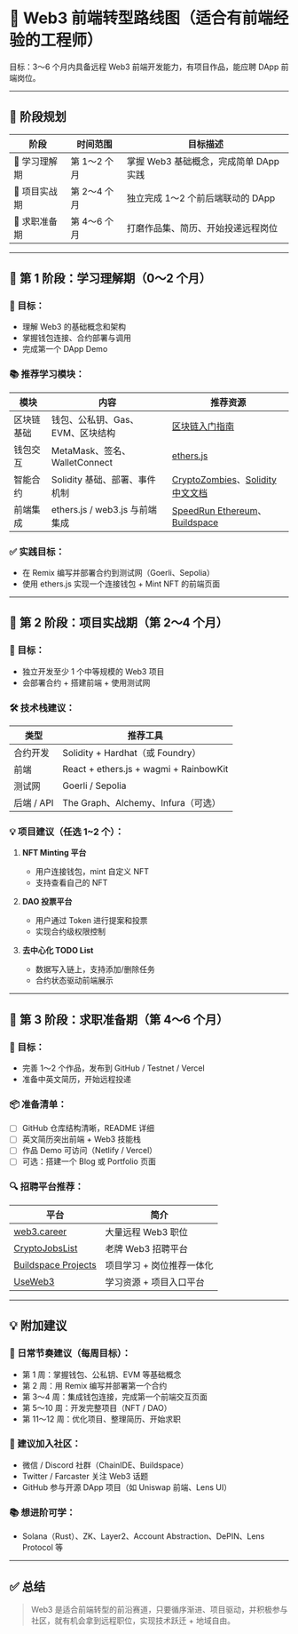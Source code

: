 # 🧭 Web3 前端转型路线图（适合有前端经验的工程师）

目标：3～6 个月内具备远程 Web3 前端开发能力，有项目作品，能应聘 DApp 前端岗位。

---

## 📅 阶段规划

| 阶段         | 时间范围     | 目标描述 |
|--------------|--------------|-----------|
| 📘 学习理解期 | 第 1～2 个月 | 掌握 Web3 基础概念，完成简单 DApp 实践 |
| 🧪 项目实战期 | 第 2～4 个月 | 独立完成 1～2 个前后端联动的 DApp |
| 💼 求职准备期 | 第 4～6 个月 | 打磨作品集、简历、开始投递远程岗位 |

---

## 📘 第 1 阶段：学习理解期（0～2 个月）

### 🎯 目标：

- 理解 Web3 的基础概念和架构
- 掌握钱包连接、合约部署与调用
- 完成第一个 DApp Demo

### 📚 推荐学习模块：

| 模块 | 内容 | 推荐资源 |
|------|------|----------|
| 区块链基础 | 钱包、公私钥、Gas、EVM、区块结构 | [区块链入门指南]([https://learnblockchain.cn/books/get-started/](https://guide.pseudoyu.com/zh/)) |
| 钱包交互 | MetaMask、签名、WalletConnect | [ethers.js](https://docs.ethers.org/) |
| 智能合约 | Solidity 基础、部署、事件机制 | [CryptoZombies](https://cryptozombies.io/)、[Solidity 中文文档](https://learnblockchain.cn/docs/solidity/) |
| 前端集成 | ethers.js / web3.js 与前端集成 | [SpeedRun Ethereum](https://speedrunethereum.com/)、[Buildspace](https://buildspace.so/) |

### ✅ 实践目标：

- 在 Remix 编写并部署合约到测试网（Goerli、Sepolia）
- 使用 ethers.js 实现一个连接钱包 + Mint NFT 的前端页面

---

## 🧪 第 2 阶段：项目实战期（第 2～4 个月）

### 🎯 目标：

- 独立开发至少 1 个中等规模的 Web3 项目
- 会部署合约 + 搭建前端 + 使用测试网

### 🛠️ 技术栈建议：

| 类型 | 推荐工具 |
|------|-----------|
| 合约开发 | Solidity + Hardhat（或 Foundry） |
| 前端 | React + ethers.js + wagmi + RainbowKit |
| 测试网 | Goerli / Sepolia |
| 后端 / API | The Graph、Alchemy、Infura（可选） |

### 💡 项目建议（任选 1~2 个）：

1. **NFT Minting 平台**
   - 用户连接钱包，mint 自定义 NFT
   - 支持查看自己的 NFT

2. **DAO 投票平台**
   - 用户通过 Token 进行提案和投票
   - 实现合约级权限控制

3. **去中心化 TODO List**
   - 数据写入链上，支持添加/删除任务
   - 合约状态驱动前端展示

---

## 💼 第 3 阶段：求职准备期（第 4～6 个月）

### 🎯 目标：

- 完善 1～2 个作品，发布到 GitHub / Testnet / Vercel
- 准备中英文简历，开始远程投递

### 📦 准备清单：

- [ ] GitHub 仓库结构清晰，README 详细
- [ ] 英文简历突出前端 + Web3 技能栈
- [ ] 作品 Demo 可访问（Netlify / Vercel）
- [ ] 可选：搭建一个 Blog 或 Portfolio 页面

### 🔍 招聘平台推荐：

| 平台 | 简介 |
|------|------|
| [web3.career](https://web3.career) | 大量远程 Web3 职位 |
| [CryptoJobsList](https://cryptojobslist.com) | 老牌 Web3 招聘平台 |
| [Buildspace Projects](https://buildspace.so/) | 项目学习 + 岗位推荐一体化 |
| [UseWeb3](https://www.useweb3.xyz/) | 学习资源 + 项目入口平台 |

---

## 💡 附加建议

### 🎯 日常节奏建议（每周目标）：

- 第 1 周：掌握钱包、公私钥、EVM 等基础概念
- 第 2 周：用 Remix 编写并部署第一个合约
- 第 3～4 周：集成钱包连接，完成第一个前端交互页面
- 第 5～10 周：开发完整项目（NFT / DAO）
- 第 11～12 周：优化项目、整理简历、开始求职

### 👥 建议加入社区：

- 微信 / Discord 社群（ChainIDE、Buildspace）
- Twitter / Farcaster 关注 Web3 话题
- GitHub 参与开源 DApp 项目（如 Uniswap 前端、Lens UI）

### 📚 想进阶可学：

- Solana（Rust）、ZK、Layer2、Account Abstraction、DePIN、Lens Protocol 等

---

## ✅ 总结

> Web3 是适合前端转型的前沿赛道，只要循序渐进、项目驱动，并积极参与社区，就有机会拿到远程职位，实现技术跃迁 + 地域自由。


